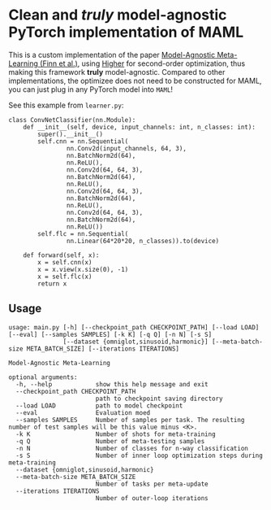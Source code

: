# Clean and *truly* model-agnostic PyTorch implementation of MAML

This is a custom implementation of the paper [Model-Agnostic Meta-Learning (Finn et
al.)](https://arxiv.org/abs/1703.03400), using [Higher](https://github.com/facebookresearch/higher)
for second-order optimization, thus making this framework **truly** model-agnostic. Compared to
other implementations, the optimizee does not need to be constructed for MAML, you can just plug in
any PyTorch model into `MAML`!

See this example from `learner.py`:

```
class ConvNetClassifier(nn.Module):
    def __init__(self, device, input_channels: int, n_classes: int):
        super().__init__()
        self.cnn = nn.Sequential(
                nn.Conv2d(input_channels, 64, 3),
                nn.BatchNorm2d(64),
                nn.ReLU(),
                nn.Conv2d(64, 64, 3),
                nn.BatchNorm2d(64),
                nn.ReLU(),
                nn.Conv2d(64, 64, 3),
                nn.BatchNorm2d(64),
                nn.ReLU(),
                nn.Conv2d(64, 64, 3),
                nn.BatchNorm2d(64),
                nn.ReLU())
        self.flc = nn.Sequential(
                nn.Linear(64*20*20, n_classes)).to(device)

    def forward(self, x):
        x = self.cnn(x)
        x = x.view(x.size(0), -1)
        x = self.flc(x)
        return x
```


## Usage

```
usage: main.py [-h] [--checkpoint_path CHECKPOINT_PATH] [--load LOAD] [--eval] [--samples SAMPLES] [-k K] [-q Q] [-n N] [-s S]
               [--dataset {omniglot,sinusoid,harmonic}] [--meta-batch-size META_BATCH_SIZE] [--iterations ITERATIONS]

Model-Agnostic Meta-Learning

optional arguments:
  -h, --help            show this help message and exit
  --checkpoint_path CHECKPOINT_PATH
                        path to checkpoint saving directory
  --load LOAD           path to model checkpoint
  --eval                Evaluation moed
  --samples SAMPLES     Number of samples per task. The resulting number of test samples will be this value minus <K>.
  -k K                  Number of shots for meta-training
  -q Q                  Number of meta-testing samples
  -n N                  Number of classes for n-way classification
  -s S                  Number of inner loop optimization steps during meta-training
  --dataset {omniglot,sinusoid,harmonic}
  --meta-batch-size META_BATCH_SIZE
                        Number of tasks per meta-update
  --iterations ITERATIONS
                        Number of outer-loop iterations
```
